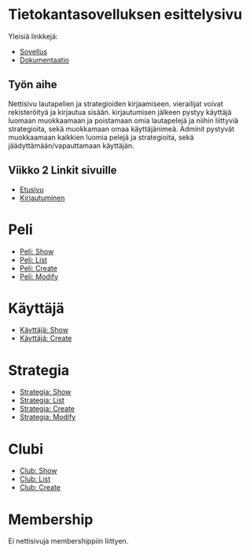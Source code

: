 # Tietokantasovelluksen esittelysivu

Yleisiä linkkejä:

* [Sovellus](http://pesjoona.users.cs.helsinki.fi/pelit/)
* [Dokumentaatio](doc/dokumentaatio.pdf)

## Työn aihe

Nettisivu lautapelien ja strategioiden kirjaamiseen. vierailijat voivat rekisteröityä ja kirjautua sisään. kirjautumisen jälkeen pystyy käyttäjä luomaan muokkaamaan ja poistamaan omia lautapelejä ja niihin liittyviä strategioita, sekä muokkamaan omaa käyttäjänimeä. Adminit pystyvät muokkaamaan kaikkien luomia pelejä ja strategioita, sekä jäädyttämään/vapauttamaan käyttäjän.


## Viikko 2 Linkit sivuille
* [Etusivu](http://pesjoona.users.cs.helsinki.fi/pelit/)
* [Kirjautuminen](http://pesjoona.users.cs.helsinki.fi/pelit/login)
# Peli
* [Peli: Show](http://pesjoona.users.cs.helsinki.fi/pelit/game/1)
* [Peli: List](http://pesjoona.users.cs.helsinki.fi/pelit/game)
* [Peli: Create](http://pesjoona.users.cs.helsinki.fi/pelit/game/create)
* [Peli: Modify](http://pesjoona.users.cs.helsinki.fi/pelit/game/modify/1)
# Käyttäjä
* [Käyttäjä: Show](http://pesjoona.users.cs.helsinki.fi/pelit/user/1)
* [Käyttäjä: Create](http://pesjoona.users.cs.helsinki.fi/pelit/user/create)
# Strategia
* [Strategia: Show](http://pesjoona.users.cs.helsinki.fi/pelit/strategy/1)
* [Strategia: List](http://pesjoona.users.cs.helsinki.fi/pelit/strategy)
* [Strategia: Create](http://pesjoona.users.cs.helsinki.fi/pelit/strategy/create)
* [Strategia: Modify](http://pesjoona.users.cs.helsinki.fi/pelit/strategy/modify/1)
# Clubi
* [Club: Show](http://pesjoona.users.cs.helsinki.fi/pelit/)
* [Club: List](http://pesjoona.users.cs.helsinki.fi/pelit/)
* [Club: Create](http://pesjoona.users.cs.helsinki.fi/pelit/)
# Membership

Ei nettisivuja membershippiin liittyen.




